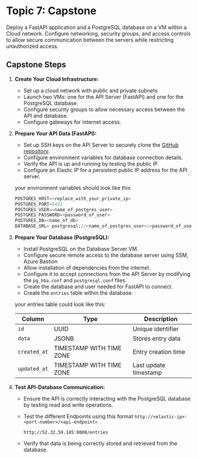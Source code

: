 # Topic 7: Capstone

Deploy a FastAPI application and a PostgreSQL database on a VM within a Cloud network. Configure networking, security groups, and access controls to allow secure communication between the servers while restricting unauthorized access.

## Capstone Steps

1. **Create Your Cloud Infrastructure:**  

    - Set up a cloud network with public and private subnets.
    - Launch two VMs: one for the API Server (FastAPI) and one for the PostgreSQL database.
    - Configure security groups to allow necessary access between the API and database.
    - Configure gateways for internet access.

2. **Prepare Your API Data (FastAPI):**

    - Set up SSH keys on the API Server to securely clone the [GitHub repository](https://github.com/learntocloud/journal-starter).
    - Configure environment variables for database connection details.
    - Verify the API is up and running by testing the public IP.
    - Configure an Elastic IP for a persistent public IP address for the API server.

    your environment variables should look like this

    ```sql
    POSTGRES_HOST=<replace_with_your_private_ip>
    POSTGRES_PORT=5432
    POSTGRES_USER=<name_of_postgres_user>
    POSTGRES_PASSWORD=<password_of_user>
    POSTGRES_DB=<name_of_db>
    DATABASE_URL= postgresql://<name_of_postgres_user>:<password_of_user>@<replace_with_your_private_ip>:5432/<name_of_db>
    ```

3. **Prepare Your Database (PostgreSQL):**

    - Install PostgreSQL on the Database Server VM.
    - Configure secure remote access to the database server using SSM, Azure Bastion 
    - Allow installation of dependencies from the internet.
    - Configure it to accept connections from the API Server by modifying the ```pg_hba.conf``` and ```postgresql.conf``` files.
    - Create the database and user needed for FastAPI to connect.
    - Create the ```entries``` table within the database.

    your entries table could look like this:

    | Column       | Type                     | Description              |
    |-------------|--------------------------|--------------------------|
    | `id`        | UUID                      | Unique identifier       |
    | `data`      | JSONB                     | Stores entry data       |
    | `created_at` | TIMESTAMP WITH TIME ZONE | Entry creation time     |
    | `updated_at` | TIMESTAMP WITH TIME ZONE | Last update timestamp   |


4. **Test API-Database Communication:**
    - Ensure the API is correctly interacting with the PostgreSQL database by testing read and write operations.
    - Test the different Endpoints using this format 
        ```http://<elastic-ip>:<port-number>/<api-endpoint>```

        ```eg
        http://52.32.59.145:8000/entries
        ```

    - Verify that data is being correctly stored and retrieved from the database.